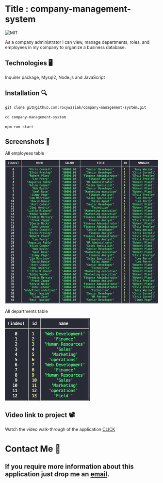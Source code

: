 # Title : company-management-system

![MIT](https://img.shields.io/badge/License-MIT-blue)

As a company administrator I can view, manage departments, roles, and employees in my company to organize a business database.

## Technologies 🖥

Inquirer package, Mysql2, Node.js and JavaScript

## Installation 🔍

```
git clone git@github.com:roxywasiak/company-management-system.git

cd company-management-system

npm run start
```

## Screenshots 📸

All employees table

![screenshot](./src/images/all.png)

All departments table

![screenshot](./src/images/dept.png)

## Video link to project 📽

Watch the video walk-through of the application [CLICK](https://drive.google.com/file/d/1yyTkVKlGDMZQSo2qNu-Y8wVQpyqYChON/view?usp=sharing)

# Contact Me 👋

## If you require more information about this application just drop me an [email](mailto:ruksclone@hotmail.com).
